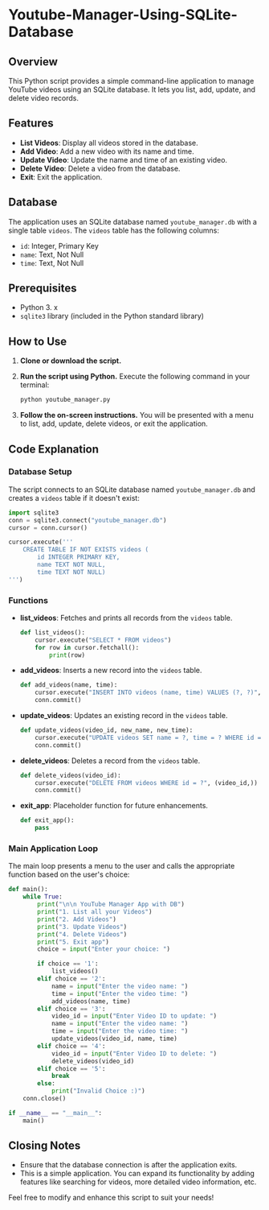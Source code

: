 # Youtube-Manager-Using-SQLite-Database

## Overview

This Python script provides a simple command-line application to manage YouTube videos using an SQLite database. It lets you list, add, update, and delete video records.

## Features

- **List Videos**: Display all videos stored in the database.
- **Add Video**: Add a new video with its name and time.
- **Update Video**: Update the name and time of an existing video.
- **Delete Video**: Delete a video from the database.
- **Exit**: Exit the application.

## Database

The application uses an SQLite database named `youtube_manager.db` with a single table `videos`. The `videos` table has the following columns:

- `id`: Integer, Primary Key
- `name`: Text, Not Null
- `time`: Text, Not Null

## Prerequisites

- Python 3. x
- `sqlite3` library (included in the Python standard library)

## How to Use

1. **Clone or download the script.**
2. **Run the script using Python.** Execute the following command in your terminal:

   ```sh
   python youtube_manager.py
   ```

3. **Follow the on-screen instructions.** You will be presented with a menu to list, add, update, delete videos, or exit the application.

## Code Explanation

### Database Setup

The script connects to an SQLite database named `youtube_manager.db` and creates a `videos` table if it doesn't exist:

```python
import sqlite3
conn = sqlite3.connect("youtube_manager.db")
cursor = conn.cursor()

cursor.execute('''
    CREATE TABLE IF NOT EXISTS videos (
        id INTEGER PRIMARY KEY,
        name TEXT NOT NULL,
        time TEXT NOT NULL)
''')
```

### Functions

- **list_videos**: Fetches and prints all records from the `videos` table.
  
  ```python
  def list_videos():
      cursor.execute("SELECT * FROM videos")
      for row in cursor.fetchall():
          print(row)
  ```

- **add_videos**: Inserts a new record into the `videos` table.
  
  ```python
  def add_videos(name, time):
      cursor.execute("INSERT INTO videos (name, time) VALUES (?, ?)", (name, time))
      conn.commit()
  ```

- **update_videos**: Updates an existing record in the `videos` table.
  
  ```python
  def update_videos(video_id, new_name, new_time):
      cursor.execute("UPDATE videos SET name = ?, time = ? WHERE id = ?", (new_name, new_time, video_id))
      conn.commit()
  ```

- **delete_videos**: Deletes a record from the `videos` table.
  
  ```python
  def delete_videos(video_id):
      cursor.execute("DELETE FROM videos WHERE id = ?", (video_id,))
      conn.commit()
  ```

- **exit_app**: Placeholder function for future enhancements.

  ```python
  def exit_app():
      pass
  ```

### Main Application Loop

The main loop presents a menu to the user and calls the appropriate function based on the user's choice:

```python
def main():
    while True:
        print("\n\n YouTube Manager App with DB")
        print("1. List all your Videos")
        print("2. Add Videos")
        print("3. Update Videos")
        print("4. Delete Videos")
        print("5. Exit app")
        choice = input("Enter your choice: ")

        if choice == '1':
            list_videos()
        elif choice == '2':
            name = input("Enter the video name: ")
            time = input("Enter the video time: ")
            add_videos(name, time)
        elif choice == '3':
            video_id = input("Enter Video ID to update: ")
            name = input("Enter the video name: ")
            time = input("Enter the video time: ")
            update_videos(video_id, name, time)
        elif choice == '4':
            video_id = input("Enter Video ID to delete: ")
            delete_videos(video_id)
        elif choice == '5':
            break
        else:
            print("Invalid Choice :)")
    conn.close()

if __name__ == "__main__":
    main()
```

## Closing Notes

- Ensure that the database connection is after the application exits.
- This is a simple application. You can expand its functionality by adding features like searching for videos, more detailed video information, etc.

Feel free to modify and enhance this script to suit your needs!
